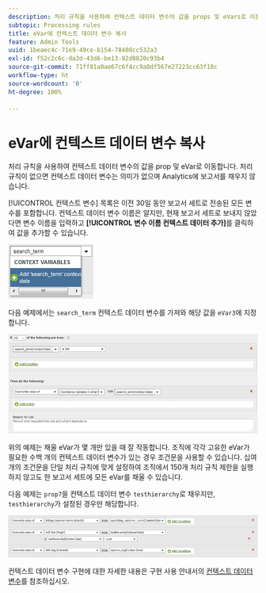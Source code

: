 ```yaml
---
description: 처리 규칙을 사용하여 컨텍스트 데이터 변수의 값을 props 및 eVars로 이동합니다.
subtopic: Processing rules
title: eVar에 컨텍스트 데이터 변수 복사
feature: Admin Tools
uuid: 1beaec4c-71e9-49ce-b154-78408cc532a3
exl-id: f52c2c6c-da3d-43d6-be13-92d0820c93b4
source-git-commit: 71ff81a0ae67c6f4cc9a8df567e27223cc63f18c
workflow-type: ht
source-wordcount: '0'
ht-degree: 100%

---
```


# eVar에 컨텍스트 데이터 변수 복사

처리 규칙을 사용하여 컨텍스트 데이터 변수의 값을 prop 및 eVar로 이동합니다. 처리 규칙이 없으면 컨텍스트 데이터 변수는 의미가 없으며 Analytics에 보고서를 채우지 않습니다.

[!UICONTROL 컨텍스트 변수] 목록은 이전 30일 동안 보고서 세트로 전송된 모든 변수를 포함합니다. 컨텍스트 데이터 변수 이름은 알지만, 현재 보고서 세트로 보내지 않았다면 변수 이름을 입력하고 **[!UICONTROL 변수 이름 컨텍스트 데이터 추가]**&#x200B;를 클릭하여 값을 추가할 수 있습니다.

![추가](assets/add-context-variable.png)

다음 예제에서는 `search_term` 컨텍스트 데이터 변수를 가져와 해당 값을 `eVar3`에 지정합니다.

![설정 ](assets/set-context-data.png)

위의 예제는 채울 eVar가 몇 개만 있을 때 잘 작동합니다. 조직에 각각 고유한 eVar가 필요한 수백 개의 컨텍스트 데이터 변수가 있는 경우 조건문을 사용할 수 있습니다. 십여 개의 조건문을 단일 처리 규칙에 맞게 설정하여 조직에서 150개 처리 규칙 제한을 실행하지 않고도 한 보고서 세트에 모든 eVar를 채울 수 있습니다.

다음 예제는 `prop7`을 컨텍스트 데이터 변수 `testhierarchy`로 채우지만, `testhierarchy`가 설정된 경우만 해당합니다.

![조건부](assets/add-conditional.png)

컨텍스트 데이터 변수 구현에 대한 자세한 내용은 구현 사용 안내서의 [컨텍스트 데이터 변수](/help/implement/vars/page-vars/contextdata.md)를 참조하십시오.
